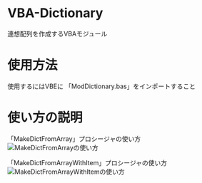 # VBA-Dictionary
連想配列を作成するVBAモジュール

# 使用方法
使用するにはVBEに
「ModDictionary.bas」をインポートすること

# 使い方の説明

「MakeDictFromArray」プロシージャの使い方
![MakeDictFromArrayの使い方](https://user-images.githubusercontent.com/73621859/128442700-97bba6a0-c109-487a-9f8e-79fe7de18d0a.jpg)

「MakeDictFromArrayWithItem」プロシージャの使い方
![MakeDictFromArrayWithItemの使い方](https://user-images.githubusercontent.com/73621859/128448180-2f5dc674-cdea-4001-b24e-56ddc9dee756.jpg)

